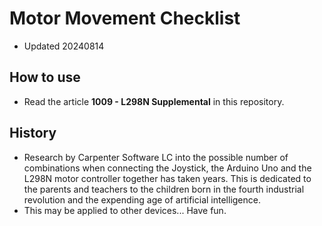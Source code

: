 # Motor Movement Checklist
- Updated 20240814
## How to use
- Read the article **1009 - L298N Supplemental** in this repository.
## History
- Research by Carpenter Software LC into the possible number of combinations when connecting the Joystick, the Arduino Uno and the L298N motor controller together has taken years. This is dedicated to the parents and teachers to the children born in the fourth industrial revolution and the expending age of artificial intelligence.
- This may be applied to other devices... Have fun.
